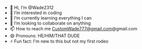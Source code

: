 - 👋 Hi, I’m @Wade2312
- 👀 I’m interested in coding
- 🌱 I’m currently learning everything I can
- 💞️ I’m looking to collaborate on anything 
- 📫 How to reach me CustomWade777@gmail.com@gmail.com 
- 😄 Pronouns: HE/HIM/THAT DUDE
- ⚡ Fun fact: I'm new to this but not my first rodeo

<!---
Wade2312/Wade2312 is a ✨ special ✨ repository because its `README.md` (this file) appears on your GitHub profile.
You can click the Preview link to take a look at your changes.
--->
